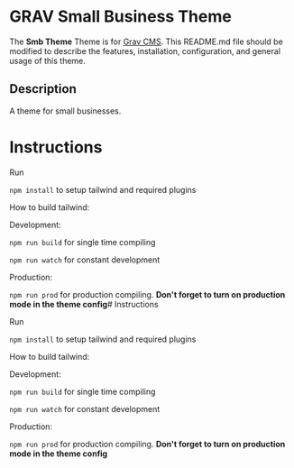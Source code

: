 # GRAV Small Business Theme

The **Smb Theme** Theme is for [Grav CMS](http://github.com/getgrav/grav).  This README.md file should be modified to describe the features, installation, configuration, and general usage of this theme.

## Description

A theme for small businesses.

# Instructions

Run

`npm install` to setup tailwind and required plugins

How to build tailwind:

Development:

`npm run build` for single time compiling

`npm run watch` for constant development

Production:

`npm run prod` for production compiling. **Don't forget to turn on production mode in the theme config**# Instructions

Run

`npm install` to setup tailwind and required plugins

How to build tailwind:

Development:

`npm run build` for single time compiling

`npm run watch` for constant development

Production:

`npm run prod` for production compiling. **Don't forget to turn on production mode in the theme config**
